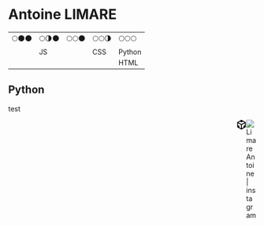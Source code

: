 <h1>Antoine LIMARE</h1>

<table>
  <tr><td>🌕🌑🌑</td>
      <td>🌕🌗🌑</td>
      <td>🌕🌕🌑</td>
      <td>🌕🌕🌗</td>
      <td>🌕🌕🌕</td></tr>
    
  <tr><td></td>
      <td>JS</td>
      <td></td>
      <td>CSS</td>
      <td>Python</td></tr>
  <tr><td></td>
      <td></td>
      <td></td>
      <td></td>
      <td>HTML</td></tr>
</table>

<h2>Python</h2>
<div class="content-container">
<p>test</p>
</div>


<a href="https://www.instagram.com/at_limare/">
  <img align="right" alt="Limare Antoine | instagram" width="21px" src="https://upload.wikimedia.org/wikipedia/commons/thumb/e/e7/Instagram_logo_2016.svg/1200px-Instagram_logo_2016.svg.png" />
</a>
<a href="https://codesandbox.io/u/anuraghazra">
  <img align="right" alt="Anurag Hazra | CodeSandbox" width="20px" src="https://raw.githubusercontent.com/anuraghazra/anuraghazra/master/assets/codesandbox.svg" />
</a>
